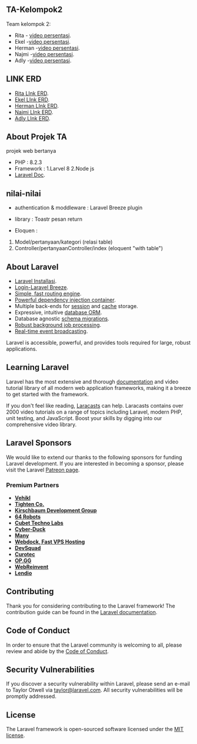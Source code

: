 ## TA-Kelompok2

Team kelompok 2:

-   Rita - [video persentasi](https://drive.google.com/file/d/-FftyhBdM50dspgKZH7/view?usp=sharing).
-   Ekel -[video persentasi](https://www.youtube.com/results?search_query=sandhika+galih).
-   Herman -[video persentasi](https://www.youtube.com/results?search_query=sandhika+galih).
-   Najmi -[video persentasi](https://www.youtube.com/results?search_query=sandhika+galih).
-   Adly -[video persentasi](https://www.youtube.com/results?search_query=sandhika+galih).

## LINK ERD

-   [Rita LInk ERD](https://drive.google.com/file/d/1pGaZ16oo5lh9LJTZZKdzNR0YZVxCgH_C/view?usp=sharing).
-   [Ekel LInk ERD](https://drive.google.com/file/d/1pGaZ16oo5lh9LJTZZKdzNR0YZVxCgH_C/view?usp=sharing).
-   [Herman LInk ERD](https://drive.google.com/file/d/1pGaZ16oo5lh9LJTZZKdzNR0YZVxCgH_C/view?usp=sharing).
-   [Najmi LInk ERD](https://drive.google.com/file/d/1pGaZ16oo5lh9LJTZZKdzNR0YZVxCgH_C/view?usp=sharing).
-   [Adly LInk ERD](https://drive.google.com/file/d/1pGaZ16oo5lh9LJTZZKdzNR0YZVxCgH_C/view?usp=sharing).

## About Projek TA

projek web bertanya

-   PHP : 8.2.3
-   Framework : 1.Larvel 8
    2.Node js
-   [Laravel Doc](https://laravel.com/docs/8.x/readme).

## nilai-nilai

-   authentication & moddleware : Laravel Breeze plugin
-   library : Toastr pesan return

-   Eloquen :

1. Model/pertanyaan/kategori (relasi table)
2. Controller/pertanyaanController/index (eloquent "with table")

## About Laravel

-   [Laravel Installasi](https://laravel.com/docs/8.x/installation).
-   [Login-Laravel Breeze](https://laravel.com/docs/9.x/starter-kits#laravel-breeze).
-   [Simple, fast routing engine](https://laravel.com/docs/routing).
-   [Powerful dependency injection container](https://laravel.com/docs/container).
-   Multiple back-ends for [session](https://laravel.com/docs/session) and [cache](https://laravel.com/docs/cache) storage.
-   Expressive, intuitive [database ORM](https://laravel.com/docs/eloquent).
-   Database agnostic [schema migrations](https://laravel.com/docs/migrations).
-   [Robust background job processing](https://laravel.com/docs/queues).
-   [Real-time event broadcasting](https://laravel.com/docs/broadcasting).

Laravel is accessible, powerful, and provides tools required for large, robust applications.

## Learning Laravel

Laravel has the most extensive and thorough [documentation](https://laravel.com/docs) and video tutorial library of all modern web application frameworks, making it a breeze to get started with the framework.

If you don't feel like reading, [Laracasts](https://laracasts.com) can help. Laracasts contains over 2000 video tutorials on a range of topics including Laravel, modern PHP, unit testing, and JavaScript. Boost your skills by digging into our comprehensive video library.

## Laravel Sponsors

We would like to extend our thanks to the following sponsors for funding Laravel development. If you are interested in becoming a sponsor, please visit the Laravel [Patreon page](https://patreon.com/taylorotwell).

### Premium Partners

-   **[Vehikl](https://vehikl.com/)**
-   **[Tighten Co.](https://tighten.co)**
-   **[Kirschbaum Development Group](https://kirschbaumdevelopment.com)**
-   **[64 Robots](https://64robots.com)**
-   **[Cubet Techno Labs](https://cubettech.com)**
-   **[Cyber-Duck](https://cyber-duck.co.uk)**
-   **[Many](https://www.many.co.uk)**
-   **[Webdock, Fast VPS Hosting](https://www.webdock.io/en)**
-   **[DevSquad](https://devsquad.com)**
-   **[Curotec](https://www.curotec.com/services/technologies/laravel/)**
-   **[OP.GG](https://op.gg)**
-   **[WebReinvent](https://webreinvent.com/?utm_source=laravel&utm_medium=github&utm_campaign=patreon-sponsors)**
-   **[Lendio](https://lendio.com)**

## Contributing

Thank you for considering contributing to the Laravel framework! The contribution guide can be found in the [Laravel documentation](https://laravel.com/docs/contributions).

## Code of Conduct

In order to ensure that the Laravel community is welcoming to all, please review and abide by the [Code of Conduct](https://laravel.com/docs/contributions#code-of-conduct).

## Security Vulnerabilities

If you discover a security vulnerability within Laravel, please send an e-mail to Taylor Otwell via [taylor@laravel.com](mailto:taylor@laravel.com). All security vulnerabilities will be promptly addressed.

## License

The Laravel framework is open-sourced software licensed under the [MIT license](https://opensource.org/licenses/MIT).

